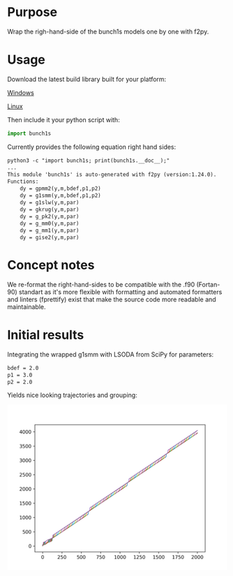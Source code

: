 # Purpose

Wrap the righ-hand-side of the bunch1s models one by one with f2py.

# Usage

Download the latest build library built for your platform:

[Windows](https://nightly.link/vasilvas99/bunch1s_f2py/workflows/compile-bunch1s/main/build_windows.zip?h=5e973cebe0192e1902ec70ffb6946e18b78a24b2)

[Linux](https://nightly.link/vasilvas99/bunch1s_f2py/workflows/compile-bunch1s/main/build_unix.zip?h=5e973cebe0192e1902ec70ffb6946e18b78a24b2)

Then include it your python script with:

```python
import bunch1s
```

Currently provides the following equation right hand sides:

```shell
python3 -c "import bunch1s; print(bunch1s.__doc__);"
...
This module 'bunch1s' is auto-generated with f2py (version:1.24.0).
Functions:
    dy = gpmm2(y,m,bdef,p1,p2)
    dy = g1smm(y,m,bdef,p1,p2)
    dy = g1slw(y,m,par)
    dy = gkrug(y,m,par)
    dy = g_pk2(y,m,par)
    dy = g_mm0(y,m,par)
    dy = g_mm1(y,m,par)
    dy = gise2(y,m,par)
```

# Concept notes

We re-format the right-hand-sides to be compatible with the .f90 (Fortan-90) standart as it's more flexible with formatting
and automated formatters and linters (fprettify) exist that make the source code more readable and maintainable.

# Initial results

Integrating the wrapped g1smm with LSODA from SciPy for parameters:

```
bdef = 2.0
p1 = 3.0
p2 = 2.0
```

Yields nice looking trajectories and grouping:

![g1smm](initial_results/g1smm.png)
